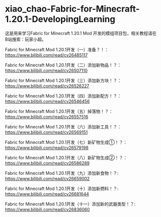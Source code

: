 # xiao_chao-Fabric-for-Minecraft-1.20.1-DevelopingLearning
这是用来学习Fabric for Minecraft 1.20.1 Mod 开发的模组项目包，相关教程请在B站搜索：玩家小超。

Fabric for Minecraft Mod 1.20.1开发（一）准备？！：https://www.bilibili.com/read/cv26485117

Fabric for Minecraft Mod 1.20.1开发（二）添加新物品！？：https://www.bilibili.com/read/cv26507110

Fabric for Minecraft Mod 1.20.1开发（三）添加新方块！？：https://www.bilibili.com/read/cv26526227

Fabric for Minecraft Mod 1.20.1开发（四）添加新配方！？：https://www.bilibili.com/read/cv26546456

Fabric for Minecraft Mod 1.20.1开发（五）掉落物！？：https://www.bilibili.com/read/cv26557516

Fabric for Minecraft Mod 1.20.1开发（六）添加新工具！？：https://www.bilibili.com/read/cv26569151

Fabric for Minecraft Mod 1.20.1开发（七）新矿物生成①！？：https://www.bilibili.com/read/cv26579198

Fabric for Minecraft Mod 1.20.1开发（八）新矿物生成②！？：https://www.bilibili.com/read/cv26586289

Fabric for Minecraft Mod 1.20.1开发（九）添加新食物！？: https://www.bilibili.com/read/cv26659002

Fabric for Minecraft Mod 1.20.1开发（十）添加新燃料！？: https://www.bilibili.com/read/cv26681644

Fabric for Minecraft Mod 1.20.1开发（十一）添加新的武器类型！？: https://www.bilibili.com/read/cv26836060